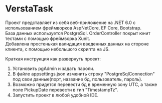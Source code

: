 # VerstaTask
Проект представляет из себя веб-приложение на .NET 6.0 с использованием фреймворков AspNetCore, EF Core, Bootstrap.  
База данных используется PostgreSql.
OrderController покрыт юнит тестами с помощью фреймворка Xunit.  
Добавлена простенькая валидация введенных данных на стороне клиента, с помощью небольшого скрипта на JS.  

Краткая инструкция как развернуть проект:
1. Установить pgAdmin и задать пароли.
2. В файле appsettings.json изменить строку "PostgreSqlConnection" под свои данные(порт, название бд, пользователь, пароль).
3. Возможно придется перевести бд в временную зону UTC, а также поле PickupDate перевести в тип "TimestampTz".
4. Запустить проект в любой удобной IDE.
